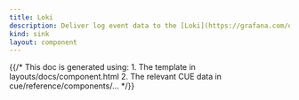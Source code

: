 ```yaml
---
title: Loki
description: Deliver log event data to the [Loki](https://grafana.com/oss/loki) aggregation system
kind: sink
layout: component
---
```


{{/* This doc is generated using:
     1. The template in layouts/docs/component.html
     2. The relevant CUE data in cue/reference/components/... */}}
